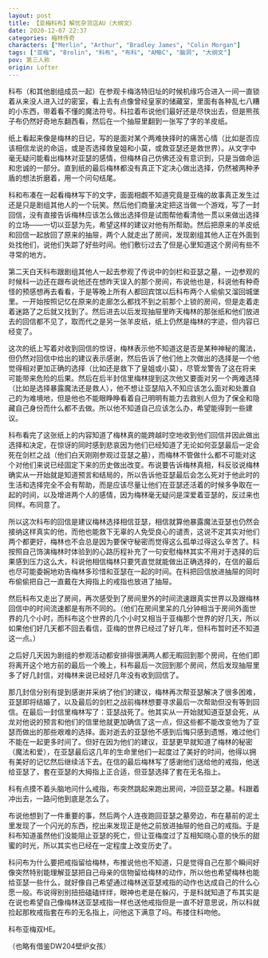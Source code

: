 ```yaml
---
layout: post
title: 【亚梅科布】解忧杂货店AU（大纲文）
date: 2020-12-07 22:37
categories: 梅林传奇
characters: ["Merlin", "Arthur", "Bradley James", "Colin Morgan"]
tags: ["亚梅", "Brolin", "科布", "布科", "AMBC", "脑洞", "大纲文"]
pov: 第三人称
origin: Lofter
---
```


科布（和其他剧组成员一起）在参观卡梅洛特旧址的时候机缘巧合进入一间一直锁着从来没人进入过的密室，看上去有点像曾经皇家的储藏室，里面有各种乱七八糟的小东西，带着看不懂的魔法符号。科拉着布说他们最好还是尽快出去，但是熊孩子布仍然好奇地东翻西看，然后在一个抽屉里翻到一张写了字的羊皮纸。

纸上看起来像是梅林的日记，写的是面对某个两难抉择时的痛苦心情（比如是否应该相信龙说的命运，或是否选择救皇姐和小莫，或救亚瑟还是救世界）。从文字中毫无疑问能看出梅林对亚瑟的感情，但梅林自己仿佛还没有意识到，只是当做命运和忠诚的一部分。直到纸的最后梅林都没有真正下定决心做出选择，仍然被两种矛盾的想法折磨着，用一个问句结尾。

科和布凑在一起看梅林写下的文字，面面相觑不知道究竟是亚梅的故事真正发生过还是只是剧组其他人的一个玩笑。然后他们商量决定把这当做一个游戏，写了一封回信，没有直接告诉梅林应该怎么做出选择但是试图帮他看清他一贯以来做出选择的立场——一切以亚瑟为先，希望这样的建议对他有所帮助。然后把原来的羊皮纸和回信一起放回了原来的抽屉，两个人就走出了房间，发现剧组其他人正在外面到处找他们，说他们失踪了好些时间。他们敷衍过去了但是心里知道这个房间有些不寻常的地方。

第二天白天科布跟剧组其他人一起去参观了传说中的剑栏和亚瑟之墓，一边参观的时候科一边还在跟布说他还在想昨天误入的那个房间，布说他也是，科说他有种奇怪的预感想再去看看，于是等晚上所有人都回宾馆以后科布两个人偷偷又溜回城堡里。一开始按照记忆在原来的走廊怎么都找不到之前那个上锁的房间，但是走着走着迷路了之后就又找到了。然后进去以后发现抽屉里昨天梅林的那张纸和他们放进去的回信都不见了，取而代之是另一张羊皮纸，纸上仍然是梅林的字迹，但内容已经变了。

这次的纸上写着对收到回信的惊讶，梅林表示他不知道这是否是某种神秘的魔法，但仍然对回信中给出的建议表示感谢，然后告诉了他们他上次做出的选择是一个他觉得相对更加正确的选择（比如还是救下了皇姐或小莫），尽管龙警告了这在将来可能带来危险的后果。然后在后半封信里梅林提到这次他又要面对另一个两难选择（比如是选择暴露魔法还是救人），他不想让亚瑟陷入不知应该怎么面对和处置自己的为难境地，但是他也不能眼睁睁看着自己明明有能力去救别人但为了保全和隐藏自己身份而什么都不去做。所以他不知道自己应该怎么办，希望能得到一些建议。

科布看完了这张纸上的内容知道了梅林真的能跨越时空地收到他们回信并因此做出选择和决定，在惊讶的同时感到悲哀因为他们已经知道了无论如何亚瑟最后一定会死在剑栏之战（他们白天刚刚参观过亚瑟之墓），而梅林不管做什么都不可能对这个对他们来说已经固定下来的历史做出改变。布说要告诉梅林真相，科反驳说梅林确实从一开始就是知道预言和结局的，所以告诉他亚瑟最后会怎么死对于他此时的生活和选择完全不会有帮助，而是应该尽量让他们在亚瑟还活着的时候多争取在一起的时间，以及增进两个人的感情，因为梅林毫无疑问是深爱着亚瑟的，反过来也同样。布同意了。

所以这次科布的回信是建议梅林选择相信亚瑟，相信就算他暴露魔法亚瑟也仍然会接纳这样真实的他，而他也能救下无辜的人免受良心的谴责，这说不定其实对他们两个都更好，梅林也不会总是因为要保守秘密而觉得这么孤单过得这么辛苦了。科按照自己饰演梅林时体验到的心路历程补充了一句安慰梅林其实不用对于选择的后果感到压力这么大，科说他相信梅林只要凭直觉就能做出正确选择的，在信的最后也尽可能委婉地劝告梅林多珍惜和亚瑟在一起的时间。在科把回信放进抽屉的同时布偷偷把自己一直戴在大拇指上的戒指也放进了抽屉。

然后科布又走出了房间，再次感受到了房间里外的时间流速跟真实世界以及跟梅林回信中的时间流速都是有所不同的。（他们在房间里呆的几分钟相当于房间外面世界的几个小时，而科布这个世界的几个小时又相当于亚梅那个世界的好几天，所以如果他们好几天都不回去看信，亚梅的世界已经过了好几年，但科布暂时还不知道这一点。）

之后好几天因为剧组的参观活动都安排得很满两人都无暇回到那个房间，在他们即将离开这个地方前的最后一个晚上，科布最后一次回到那个房间，然后发现抽屉里多了好几封信，对梅林来说已经好几年没有收到回信了。

那几封信分别有提到感谢并采纳了他们的建议，梅林再次帮亚瑟解决了很多困难，亚瑟即将结婚了，以及最后的剑栏之战前梅林想要寻求最后一次帮助但没有等到回信。在最后一封信里梅林写了：亚瑟战死了。他其实从一开始就知道亚瑟会死，从龙对他说的预言和他们的信里他就更加确信了这一点，但这些都不能改变他为了亚瑟而做出的那些艰难的选择。面对逝去的亚瑟他不感到后悔只感到遗憾，难过他们不能在一起更多时间了。但好在因为他们的建议，亚瑟更早就知道了梅林的秘密（魔法和爱），在亚瑟最后这几年的生命里他们一起度过了美好的时间，他得以拥有美好的记忆然后继续活下去。在信的最后梅林写了感谢他们送给他的戒指，他送给亚瑟了，套在亚瑟的大拇指上正合适，但亚瑟选择了套在无名指上。

科有点摸不着头脑地问什么戒指，布突然跳起来跑出房间，冲回亚瑟之墓。科跟着冲出去，一路问他到底是怎么了。

布说他想到了一件重要的事，然后两个人连夜跑回亚瑟之墓旁边，布在墓前的泥土里发现了一个闪光的东西，挖出来发现正是他之前放进抽屉的他自己的戒指。于是科布知道虽然他们没能阻止亚瑟的死亡，但让亚梅度过了互相知晓心意的快乐的甜蜜的时光，所以其实也已经在一定程度上改变历史了。

科问布为什么要把戒指留给梅林，布推说他也不知道，只是觉得自己在那个瞬间好像突然特别能理解亚瑟把自己母亲的信物留给梅林的动作，所以他也希望梅林也能给亚瑟一些什么，就好像自己希望通过梅林送亚瑟戒指的动作也达成自己的什么心愿一般。布说得别别扭扭磕磕绊绊，眼神也老是在躲闪，于是科就知道了布其实是在说也希望自己像梅林送亚瑟戒指一样也送他戒指但是一直不好意思说，所以科就捡起那枚戒指套在布的无名指上，问他这下满意了吗。布搂住科吻他。

科布亚梅双HE。



（也略有借鉴DW204壁炉女孩）
